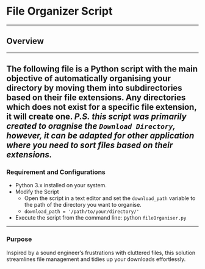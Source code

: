 # File Organizer Script
---
## Overview
---
The following file is a Python script with the main objective of automatically organising your directory by moving them into subdirectories based on their file extensions. Any directories which does not exist for a specific file extension, it will create one. **_P.S._** _this script was primarily created to oragnise the `Download Directory`, however, it can be adapted for other application where you need to sort files based on their extensions._
---
### Requirement and Configurations

- Python 3.x installed on your system.
- Modify the Script
  - Open the script in a text editor and set the `download_path` variable to the path of the directory you want to organise.
  - `download_path = '/path/to/your/directory/'`
- Execute the script from the command line: python `fileOrganiser.py`
---
### Purpose

Inspired by a sound engineer’s frustrations with cluttered files, this solution streamlines file management and tidies up your downloads effortlessly.
